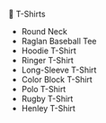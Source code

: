 👕 T-Shirts
- Round Neck
- Raglan Baseball Tee
- Hoodie T-Shirt
- Ringer T-Shirt
- Long-Sleeve T-Shirt
- Color Block T-Shirt
- Polo T-Shirt
- Rugby T-Shirt
- Henley T-Shirt
